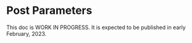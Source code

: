 # Post Parameters

This doc is WORK IN PROGRESS. It is expected to be published in early February, 2023.
